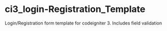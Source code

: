 # ci3_login-Registration_Template
Login/Registration form template for codeigniter 3. Includes field validation
